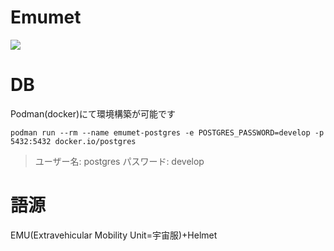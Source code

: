 # Emumet
<a href="https://codecov.io/gh/ShuttlePub/Emumet" > 
 <img src="https://codecov.io/gh/ShuttlePub/Emumet/branch/main/graph/badge.svg?token=NY4FA3YZPS"/> 
 </a>

# DB
Podman(docker)にて環境構築が可能です

```shell
podman run --rm --name emumet-postgres -e POSTGRES_PASSWORD=develop -p 5432:5432 docker.io/postgres
```

> ユーザー名: postgres
> パスワード: develop

# 語源
EMU(Extravehicular Mobility Unit=宇宙服)+Helmet
